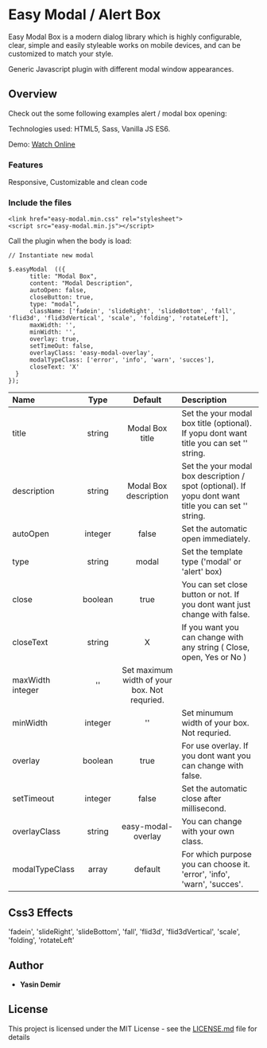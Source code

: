 # Easy Modal / Alert Box

Easy Modal Box is a modern dialog library which is highly configurable, clear, simple and easily styleable works on mobile devices, and can be customized to match your style.

Generic Javascript plugin with different modal window appearances.

## Overview

Check out the some following examples alert / modal box opening:

Technologies used: HTML5, Sass, Vanilla JS ES6.

Demo: <a href="http://ysndmr.com/easy-modal-alert-box/index.html">Watch Online</a>

### Features

Responsive, Customizable and clean code

### Include the files
```
<link href="easy-modal.min.css" rel="stylesheet">
<script src="easy-modal.min.js"></script>
```


Call the plugin when the body is load:

```
// Instantiate new modal

$.easyModal  (({
      title: "Modal Box",
      content: "Modal Description",
      autoOpen: false,
      closeButton: true,
      type: "modal",
      className: ['fadein', 'slideRight', 'slideBottom', 'fall', 'flid3d', 'flid3dVertical', 'scale', 'folding', 'rotateLeft'],
      maxWidth: '',
      minWidth: '',
      overlay: true,
      setTimeOut: false,
      overlayClass: 'easy-modal-overlay',
      modalTypeClass: ['error', 'info', 'warn', 'succes'],
      closeText: 'X'
  }
});
```
| Name  | Type | Default  | Description |
| :---          |     :---:      |   :---: |  :---  |
| title  | string  | Modal Box title  | Set the your modal box title (optional). If yopu dont want title you can set '' string.  |
| description | string | Modal Box description | Set the your modal box description / spot (optional). If yopu dont want title you can set '' string. |
| autoOpen | integer | false | Set the automatic open immediately. |
| type | string | modal | Set the template type ('modal' or 'alert' box) |
| close | boolean | true | You can set close button or not. If you dont want just change with false. |
| closeText | string | X | If you want you can change with any string ( Close, open, Yes or No ) |
| maxWidth  integer |'' | Set maximum width of your box. Not requried. |
| minWidth | integer | '' | Set minumum width of your box. Not requried. |
| overlay | boolean | true | For use overlay. If you dont want you can change with false. |
| setTimeout | integer | false | Set the automatic close after millisecond. |
| overlayClass | string | easy-modal-overlay | You can change with your own class. |
| modalTypeClass | array | default | For which purpose you can choose it. 'error', 'info', 'warn', 'succes'. |


## Css3 Effects
'fadein', 'slideRight', 'slideBottom', 'fall', 'flid3d', 'flid3dVertical', 'scale', 'folding', 'rotateLeft'



## Author

* **Yasin Demir** 

## License

This project is licensed under the MIT License - see the [LICENSE.md](LICENSE.md) file for details
